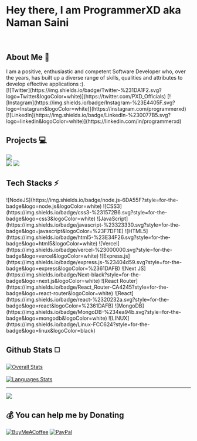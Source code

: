 <h1> Hey there, I am ProgrammerXD aka Naman Saini </h1><br>

<h2> About Me 👤 </h2>

<span>
I am a positive, enthusiastic and competent Software Developer who, over the years, has built up a diverse range of skills, qualities and attributes to develop effective applications :).
<br>
</span>
[![Twitter](https://img.shields.io/badge/Twitter-%231DA1F2.svg?logo=Twitter&logoColor=white)](https://twitter.com/PXD_Officials)
[![Instagram](https://img.shields.io/badge/Instagram-%23E4405F.svg?logo=Instagram&logoColor=white)](https://instagram.com/programmerxd)
[![LinkedIn](https://img.shields.io/badge/LinkedIn-%230077B5.svg?logo=linkedin&logoColor=white)](https://linkedin.com/in/programmerxd)


<br>


<h2> Projects 💻 </h2>
<a href="https://realpxd.github.io/Instagram-Clone-Beta"> <img src="https://img.shields.io/badge/Realtime_Chat_App-Instagram_Clone-orange" ></a><br>
<a href="https://realpxd.github.io/Squid-Game"> <img src="https://img.shields.io/badge/Play-Squid_Game-orange" ></a>
<a href="https://realpxd.github.io/ProgrammerXD/ProgrammerXD/Rocket-Doge"> <img src="https://img.shields.io/badge/Play-Rocket_Doge-orange" ></a>
<br>

<h2> Tech Stacks ⚡ </h2>
![NodeJS](https://img.shields.io/badge/node.js-6DA55F?style=for-the-badge&logo=node.js&logoColor=white) 
![CSS3](https://img.shields.io/badge/css3-%231572B6.svg?style=for-the-badge&logo=css3&logoColor=white) 
![JavaScript](https://img.shields.io/badge/javascript-%23323330.svg?style=for-the-badge&logo=javascript&logoColor=%23F7DF1E) 
![HTML5](https://img.shields.io/badge/html5-%23E34F26.svg?style=for-the-badge&logo=html5&logoColor=white) 
![Vercel](https://img.shields.io/badge/vercel-%23000000.svg?style=for-the-badge&logo=vercel&logoColor=white) 
![Express.js](https://img.shields.io/badge/express.js-%23404d59.svg?style=for-the-badge&logo=express&logoColor=%2361DAFB) 
![Next JS](https://img.shields.io/badge/Next-black?style=for-the-badge&logo=next.js&logoColor=white) 
![React Router](https://img.shields.io/badge/React_Router-CA4245?style=for-the-badge&logo=react-router&logoColor=white) 
![React](https://img.shields.io/badge/react-%2320232a.svg?style=for-the-badge&logo=react&logoColor=%2361DAFB) 
![MongoDB](https://img.shields.io/badge/MongoDB-%234ea94b.svg?style=for-the-badge&logo=mongodb&logoColor=white) 
![LINUX](https://img.shields.io/badge/Linux-FCC624?style=for-the-badge&logo=linux&logoColor=black) 
<br>

<h2> Github Stats ◻️ </h2>
	<a href="https://github.com/naman77s">
		<img align="center" src="https://github-readme-stats-git-addpercentilerankicon-rickstaa.vercel.app/api?username=realpxd&show_icons=true&rank_icon=percentile&theme=radical" alt="Overall Stats" />
	</a><br><br>
	<a  href="https://github.com/naman77s">
		<img align="center" src="https://github-readme-stats.vercel.app/api/top-langs/?username=realpxd&layout=compact&theme=radical" alt="Languages Stats" />
	</a><br>

---
[![](https://visitcount.itsvg.in/api?id=realpxd&label=Profile%20Views&color=0&icon=8&pretty=true)](https://visitcount.itsvg.in)

  ## 💰 You can help me by Donating
  [![BuyMeACoffee](https://img.shields.io/badge/Buy%20Me%20a%20Coffee-ffdd00?style=for-the-badge&logo=buy-me-a-coffee&logoColor=black)](https://buymeacoffee.com/ProgrammerXD) [![PayPal](https://img.shields.io/badge/PayPal-00457C?style=for-the-badge&logo=paypal&logoColor=white)](https://paypal.me/ProgrammerXD) 

<!--
<p> Thanks for comming :) </p> 

- 🔭 I’m currently working on ...
- 🌱 I’m currently learning ...
- 👯 I’m looking to collaborate on ...
- 🤔 I’m looking for help with ...
- 💬 Ask me about ...
- 📫 How to reach me: ...
- 😄 Pronouns: ...
- ⚡ Fun fact: ...
-->
